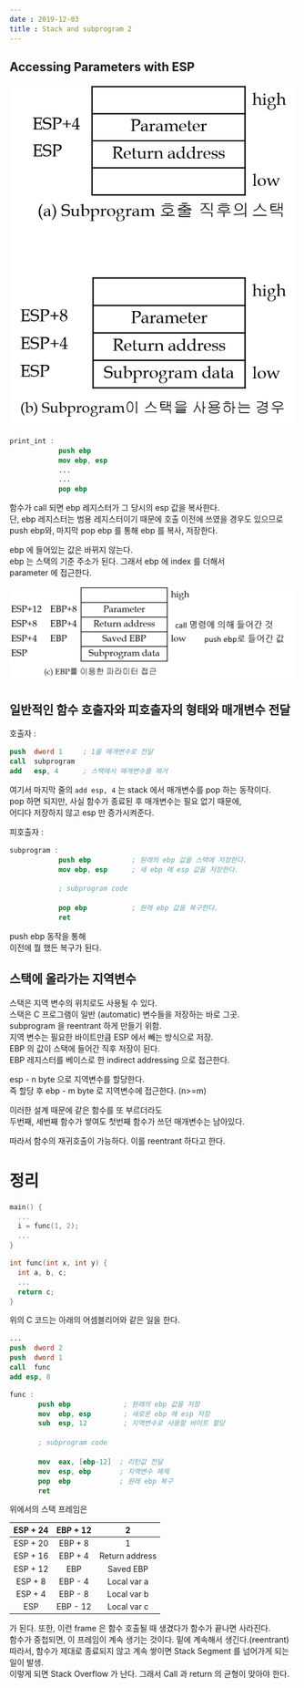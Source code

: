 ```yaml
---
date : 2019-12-03
title : Stack and subprogram 2
---
```


## Accessing Parameters with ESP

![esp](./esp.png)

```nasm
print_int : 
            push ebp
            mov ebp, esp
            ...
            ...
            pop ebp
```

함수가 call 되면 ebp 레지스터가 그 당시의 esp 값을 복사한다.  
단, ebp 레지스터는 범용 레지스터이기 때문에 호출 이전에 쓰였을 경우도 있으므로  
push ebp와, 마지막 pop ebp 를 통해 ebp 를 복사, 저장한다.  

ebp 에 들어있는 값은 바뀌지 않는다.  
ebp 는 스택의 기준 주소가 된다. 그래서 ebp 에 index 를 더해서  
parameter 에 접근한다.  

![ebp](./ebp.png)


## 일반적인 함수 호출자와 피호출자의 형태와 매개변수 전달  

호출자 :  
```nasm
push  dword 1     ; 1을 매개변수로 전달
call  subprogram  
add   esp, 4      ; 스택에서 매개변수를 제거
```

여기서 마지막 줄의 `add esp, 4` 는 stack 에서 매개변수를 pop 하는 동작이다.    
pop 하면 되지만, 사실 함수가 종료된 후 매개변수는 필요 없기 때문에,  
어디다 저장하지 않고 esp 만 증가시켜준다.  


피호출자 :  
```nasm
subprogram : 
            push ebp          ; 원래의 ebp 값을 스택에 저장한다.
            mov ebp, esp      ; 새 ebp 에 esp 값을 저장한다.
            
            ; subprogram code
            
            pop ebp           ; 원래 ebp 값을 복구한다.
            ret
```

push ebp 동작을 통해  
이전에 뭘 했든 복구가 된다.  



## 스택에 올라가는 지역변수

스택은 지역 변수의 위치로도 사용될 수 있다.  
스택은 C 프로그램이 일반 (automatic) 변수들을 저장하는 바로 그곳.  
subprogram 을 reentrant 하게 만들기 위함.  
지역 변수는 필요한 바이트만큼 ESP 에서 빼는 방식으로 저장.  
EBP 의 값이 스택에 들어간 직후 저장이 된다.  
EBP 레지스터를 베이스로 한 indirect addressing 으로 접근한다.  

esp - n byte 으로 지역변수를 할당한다.  
즉 할당 후 ebp - m byte 로 지역변수에 접근한다. (n>=m)   

이러한 설계 때문에 같은 함수를 또 부르더라도  
두번째, 세번째 함수가 쌓여도 첫번째 함수가 쓰던 매개변수는 남아있다.  

따라서 함수의 재귀호출이 가능하다. 이를 reentrant 하다고 한다.  



# 정리

```c
main() {
  ...
  i = func(1, 2);
  ...
}
```

```c
int func(int x, int y) {
  int a, b, c;
  ...
  return c;
}
```

위의 C 코드는 아래의 어셈블리어와 같은 일을 한다.  



```nasm
...
push  dword 2
push  dword 1
call  func
add esp, 8
```

```nasm
func :
       push ebp             ; 원래의 ebp 값을 저장
       mov  ebp, esp        ; 새로운 ebp 에 esp 저장
       sub  esp, 12         ; 지역변수로 사용할 바이트 할당
            
       ; subprogram code
            
       mov  eax, [ebp-12]  ; 리턴값 전달
       mov  esp, ebp       ; 지역변수 해제
       pop  ebp            ; 원래 ebp 복구
       ret
```


위에서의 스택 프레임은  

|ESP + 24|EBP + 12|2|
|:---:|:---:|:---:|
|ESP + 20|EBP + 8|1|
|ESP + 16|EBP + 4|Return address|
|ESP + 12|EBP|Saved EBP|
|ESP + 8|EBP - 4|Local var a|
|ESP + 4|EBP - 8|Local var b|
|ESP|EBP - 12|Local var c|

가 된다. 또한, 이런 frame 은 함수 호출될 때 생겼다가 함수가 끝나면 사라진다.  
함수가 중첩되면, 이 프레임이 계속 생기는 것이다. 밑에 계속해서 생긴다.(reentrant)   
따라서, 함수가 제대로 종료되지 않고 계속 쌓이면 Stack Segment 를 넘어가게 되는 일이 발생.  
이렇게 되면 Stack Overflow 가 난다. 그래서 Call 과 return 의 균형이 맞아야 한다.  



